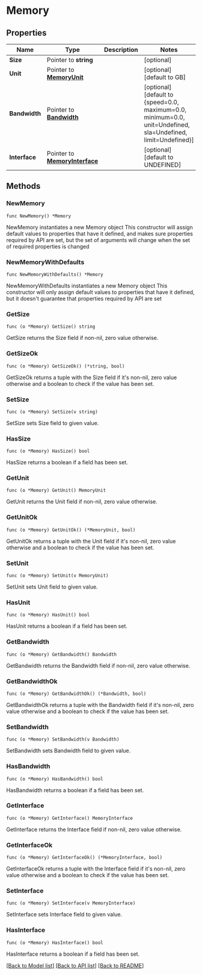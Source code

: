 # Memory

## Properties

Name | Type | Description | Notes
------------ | ------------- | ------------- | -------------
**Size** | Pointer to **string** |  | [optional] 
**Unit** | Pointer to [**MemoryUnit**](MemoryUnit.md) |  | [optional] [default to GB]
**Bandwidth** | Pointer to [**Bandwidth**](Bandwidth.md) |  | [optional] [default to {speed=0.0, maximum=0.0, minimum=0.0, unit=Undefined, sla=Undefined, limit=Undefined}]
**Interface** | Pointer to [**MemoryInterface**](MemoryInterface.md) |  | [optional] [default to UNDEFINED]

## Methods

### NewMemory

`func NewMemory() *Memory`

NewMemory instantiates a new Memory object
This constructor will assign default values to properties that have it defined,
and makes sure properties required by API are set, but the set of arguments
will change when the set of required properties is changed

### NewMemoryWithDefaults

`func NewMemoryWithDefaults() *Memory`

NewMemoryWithDefaults instantiates a new Memory object
This constructor will only assign default values to properties that have it defined,
but it doesn't guarantee that properties required by API are set

### GetSize

`func (o *Memory) GetSize() string`

GetSize returns the Size field if non-nil, zero value otherwise.

### GetSizeOk

`func (o *Memory) GetSizeOk() (*string, bool)`

GetSizeOk returns a tuple with the Size field if it's non-nil, zero value otherwise
and a boolean to check if the value has been set.

### SetSize

`func (o *Memory) SetSize(v string)`

SetSize sets Size field to given value.

### HasSize

`func (o *Memory) HasSize() bool`

HasSize returns a boolean if a field has been set.

### GetUnit

`func (o *Memory) GetUnit() MemoryUnit`

GetUnit returns the Unit field if non-nil, zero value otherwise.

### GetUnitOk

`func (o *Memory) GetUnitOk() (*MemoryUnit, bool)`

GetUnitOk returns a tuple with the Unit field if it's non-nil, zero value otherwise
and a boolean to check if the value has been set.

### SetUnit

`func (o *Memory) SetUnit(v MemoryUnit)`

SetUnit sets Unit field to given value.

### HasUnit

`func (o *Memory) HasUnit() bool`

HasUnit returns a boolean if a field has been set.

### GetBandwidth

`func (o *Memory) GetBandwidth() Bandwidth`

GetBandwidth returns the Bandwidth field if non-nil, zero value otherwise.

### GetBandwidthOk

`func (o *Memory) GetBandwidthOk() (*Bandwidth, bool)`

GetBandwidthOk returns a tuple with the Bandwidth field if it's non-nil, zero value otherwise
and a boolean to check if the value has been set.

### SetBandwidth

`func (o *Memory) SetBandwidth(v Bandwidth)`

SetBandwidth sets Bandwidth field to given value.

### HasBandwidth

`func (o *Memory) HasBandwidth() bool`

HasBandwidth returns a boolean if a field has been set.

### GetInterface

`func (o *Memory) GetInterface() MemoryInterface`

GetInterface returns the Interface field if non-nil, zero value otherwise.

### GetInterfaceOk

`func (o *Memory) GetInterfaceOk() (*MemoryInterface, bool)`

GetInterfaceOk returns a tuple with the Interface field if it's non-nil, zero value otherwise
and a boolean to check if the value has been set.

### SetInterface

`func (o *Memory) SetInterface(v MemoryInterface)`

SetInterface sets Interface field to given value.

### HasInterface

`func (o *Memory) HasInterface() bool`

HasInterface returns a boolean if a field has been set.


[[Back to Model list]](../README.md#documentation-for-models) [[Back to API list]](../README.md#documentation-for-api-endpoints) [[Back to README]](../README.md)


